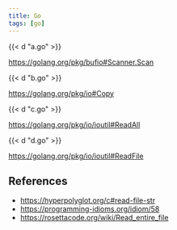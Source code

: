 ```yaml
---
title: Go
tags: [go]
---
```


{{< d "a.go" >}}

<https://golang.org/pkg/bufio#Scanner.Scan>

{{< d "b.go" >}}

<https://golang.org/pkg/io#Copy>

{{< d "c.go" >}}

<https://golang.org/pkg/io/ioutil#ReadAll>

{{< d "d.go" >}}

<https://golang.org/pkg/io/ioutil#ReadFile>

## References

- <https://hyperpolyglot.org/c#read-file-str>
- <https://programming-idioms.org/idiom/58>
- <https://rosettacode.org/wiki/Read_entire_file>
